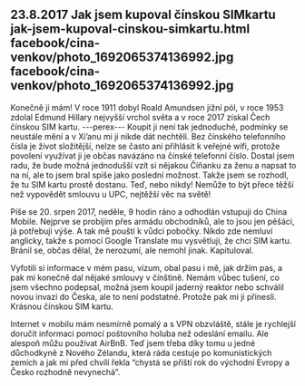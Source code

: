 23.8.2017
Jak jsem kupoval čínskou SIMkartu
jak-jsem-kupoval-cinskou-simkartu.html
facebook/cina-venkov/photo_1692065374136992.jpg
facebook/cina-venkov/photo_1692065374136992.jpg
--------------

Konečně ji mám! V roce 1911 dobyl Roald Amundsen jižní pól, v roce 1953 zdolal Edmund Hillary nejvyšší vrchol světa a v roce 2017 získal Čech čínskou SIM kartu. 
---perex---
Koupit ji není tak jednoduché, podmínky se neustále mění a v Xi’anu mi ji nikde dát nechtěli. Bez čínského telefonního čísla je život složitější, nelze se často ani přihlásit k veřejné wifi, protože povolení využívat ji je občas navázáno na čínské telefonní číslo. Dostal jsem radu, že bude možná jednodušší vzít si nějakou Číňanku za ženu a napsat to na ní, ale to jsem bral spíše jako poslední možnost. Takže jsem se rozhodl, že tu SIM kartu prostě dostanu. Teď, nebo nikdy! Nemůže to být přece těžší než vypovědět smlouvu u UPC, nejtěžší věc na světě!

Píše se 20. srpen 2017, neděle, 9 hodin ráno a odhodlán vstupuji do China Mobile. Nejprve se probíjím přes armádu obchodníků, ale to jsou jen pěšáci, já potřebuji výše. A tak mě pouští k vůdci pobočky. Nikdo zde nemluví anglicky, takže s pomocí Google Translate mu vysvětluji, že chci SIM kartu. Bránil se, občas dělal, že nerozumí, ale nemohl jinak. Kapituloval. 

Vyfotili si informace v mém pasu, vízum, obal pasu i mě, jak držím pas, a pak mi konečně dal nějaké smlouvy v čínštině. Nemám vůbec tušení, co jsem všechno podepsal, možná jsem koupil jaderný reaktor nebo schválil novou invazi do Česka, ale to není podstatné. Protože pak mi ji přinesli. Krásnou čínskou SIM kartu. 

Internet v mobilu mám nesmírně pomalý a s VPN obzvláště, stále je rychlejší doručit informaci pomocí poštovního holuba než odeslání emailu. Ale alespoň můžu používat AirBnB. Teď jsem třeba díky tomu u jedné důchodkyně z Nového Zélandu, která ráda cestuje po komunistických zemích a jak mi před chvílí řekla “chystá se příští rok do východní Evropy a Česko rozhodně nevynechá”.